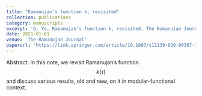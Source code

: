 ```yaml
---
title: "Ramanujan’s function k, revisited"
collection: publications
category: manuscripts
excerpt: 'D. Ye, Ramanujan’s function k, revisited, The Ramanujan Journal, 56 (2021), 931-952.'
date: 2021-01-01
venue: 'The Ramanujan Journal'
paperurl: 'https://link.springer.com/article/10.1007/s11139-020-00367-7'
---
```

Abstract: In this note, we revisit Ramanujan’s function $$k(\tau)$$ and discuss various results, old and new, on it in modular-functional context.
